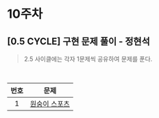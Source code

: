 # 10주차

## [0.5 CYCLE] 구현 문제 풀이 - 정현석

> 2.5 사이클에는 각자 1문제씩 공유하여 문제를 푼다.

<br>

| 번호 |                         문제                         |
| :--: | :--------------------------------------------------: |
|  1   | [원숭이 스포츠](https://www.acmicpc.net/problem/16438) |

